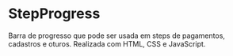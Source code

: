 # StepProgress
Barra de progresso que pode ser usada em steps de pagamentos, cadastros e oturos. Realizada com HTML, CSS e JavaScript.
